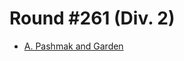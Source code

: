 # Round #261 (Div. 2)

* [A. Pashmak and Garden][]

[A. Pashmak and Garden]: http://codeforces.com/contest/459/problem/A
